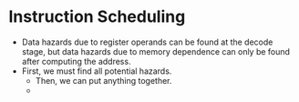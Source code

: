 # Instruction Scheduling
- Data hazards due to register operands can be found at the decode stage, but data hazards due to memory dependence can only be found after computing the address.
- First, we must find all potential hazards.
	- Then, we can put anything together. 
	- 